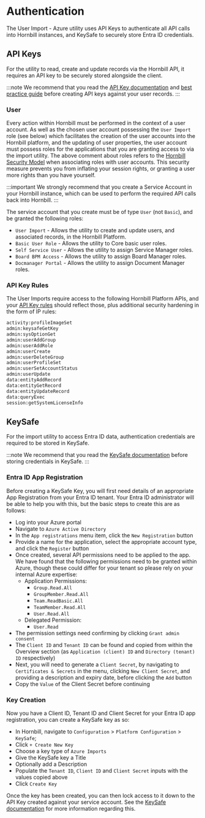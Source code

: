 # Authentication

The User Import - Azure utility uses API Keys to authenticate all API calls into Hornbill instances, and KeySafe to securely store Entra ID credentials.

## API Keys

For the utility to read, create and update records via the Hornbill API, it requires an API key to be securely stored alongside the client.

:::note
We recommend that you read the [API Key documentation](/esp-fundamentals/security/api-keys) and [best practice guide](/esp-fundamentals/best-practice/platform-api-keys) before creating API keys against your user records.
:::

### User

Every action within Hornbill must be performed in the context of a user account. As well as the chosen user account possessing the `User Import` role (see below) which facilitates the creation of the user accounts into the Hornbill platform, and the updating of user properties, the user account must possess roles for the applications that you are granting access to via the import utility. The above comment about roles refers to the [Hornbill Security Model](/esp-fundamentals/security/account-types) when associating roles with user accounts. This security measure prevents you from inflating your session rights, or granting a user more rights than you have yourself.

:::important
We strongly recommend that you create a Service Account in your Hornbill instance, which can be used to perform the required API calls back into Hornbill.
:::

The service account that you create must be of type `User` (not `Basic`), and be granted the following roles:

- `User Import` - Allows the utility to create and update users, and associated records, in the Hornbill Platform.
- `Basic User Role` - Allows the utility to Core basic user roles.
- `Self Service User` - Allows the utility to assign Service Manager roles.
- `Board BPM Access` - Allows the utility to assign Board Manager roles.
- `Docmanager Portal` - Allows the utility to assign Document Manager roles.

### API Key Rules

The User Imports require access to the following Hornbill Platform APIs, and your [API Key rules](/esp-fundamentals/security/api-keys#api-key-rules) should reflect those, plus additional security hardening in the form of IP rules:

```cmd
activity:profileImageSet 
admin:keysafeGetKey 
admin:sysOptionGet 
admin:userAddGroup 
admin:userAddRole 
admin:userCreate 
admin:userDeleteGroup 
admin:userProfileSet 
admin:userSetAccountStatus 
admin:userUpdate 
data:entityAddRecord 
data:entityGetRecord 
data:entityUpdateRecord 
data:queryExec 
session:getSystemLicenseInfo 
```

## KeySafe

For the import utility to access Entra ID data, authentication credentials are required to be stored in KeySafe.

:::note
We recommend that you read the [KeySafe documentation](/esp-fundamentals/security/keysafe) before storing credentials in KeySafe.
:::

### Entra ID App Registration

Before creating a KeySafe Key, you will first need details of an appropriate App Registration from your Entra ID tenant. Your Entra ID administrator will be able to help you with this, but the basic steps to create this are as follows:

* Log into your Azure portal
* Navigate to `Azure Active Directory`
* In the `App registrations` menu item, click the `New Registration` button
* Provide a name for the application, select the appropriate account type, and click the `Register` button
* Once created, several API permissions need to be applied to the app. We have found that the following permissions need to be granted within Azure, though these could differ for your tenant so please rely on your internal Azure expertise:
  * Application Permissions:
    * `Group.Read.All`
    * `GroupMember.Read.All`
    * `Team.ReadBasic.All`
    * `TeamMember.Read.All`
    * `User.Read.All`
  * Delegated Permission:
    * `User.Read`
* The permission settings need confirming by clicking `Grant admin consent`
* The `Client ID` and `Tenant ID` can be found and copied from within the Overview section (as `Application (client) ID` and `Directory (tenant) ID` respectively)
* Next, you will need to generate a `Client Secret`, by navigating to `Certificates & Secrets` in the menu, clicking `New Client Secret`, and providing a description and expiry date, before clicking the `Add` button
* Copy the `Value` of the Client Secret before continuing 

### Key Creation

Now you have a Client ID, Tenant ID and Client Secret for your Entra ID app registration, you can create a KeySafe key as so:

* In Hornbill, navigate to `Configuration` > `Platform Configuration` > `KeySafe`;
* Click `+ Create New Key`
* Choose a key type of `Azure Imports`
* Give the KeySafe key a Title
* Optionally add a Description
* Populate the `Tenant ID`, `Client ID` and `Client Secret` inputs with the values copied above
* Click `Create Key`

Once the key has been created, you can then lock access to it down to the API Key created against your service account. See the [KeySafe documentation](/esp-fundamentals/security/keysafe#access-control-and-usability) for more information regarding this.